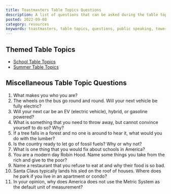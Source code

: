 ```yaml
---
title: Toastmasters Table Topics Questions
description: A list of questions that can be asked during the table topics section of Toastmasters meeting
posted: 2022-09-08
category: resources
keywords: toastmasters, table topics, questions, public speaking, tower toastmasters
---
```


## Themed Table Topics

* [School Table Topics](/lifestyle/2022.08.02-table-topics-related-to-school)
* [Summer Table Topics](/lifestyle/2021.06.29-table-topics-questions)

## Miscellaneous Table Topic Questions

1. What makes you who you are?
2. The wheels on the bus go round and round. Will your next vehicle be fully electric?
3. Will your next car be an EV (electric vehicle), hybrid, or gasoline powered?
4. What is something that you need to throw away, but cannot convince yourself to do so? Why?
5. If a tree falls in a forest and no one is around to hear it, what would you do with the lumber?
6. Is the country ready to let go of fossil fuels? Why or why not?
7. What is one thing that you would fix about schools in America?
8. You are a modern day Robin Hood. Name some things you take from the rich and give to the poor?
9. Name a restaurant that you refuse to eat at and why their food is so bad. 
10. Santa Claus typically lands his sled on the roof of houses. Where does he park if you live in an apartment or condo?
11. In your opinion, why does America does not use the Metric System as the default unit of measurement?
